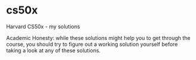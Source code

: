 # cs50x
Harvard CS50x - my solutions


Academic Honesty: while these solutions might help you to get through the course, you should try to figure out a working solution yourself before taking a look at any of these solutions. 
